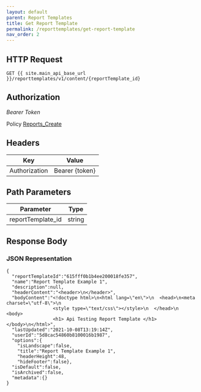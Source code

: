 ```yaml
---
layout: default
parent: Report Templates
title: Get Report Template
permalink: /reporttemplates/get-report-template
nav_order: 2
---
```


## HTTP Request
```
GET {{ site.main_api_base_url }}/reporttemplates/v1/content/{reportTemplate_id}
```
## Authorization

*Bearer Token*

Policy
[Reports_Create]({{site.url}}{{site.baseurl}}/authentication/policies#reports_create)

## Headers

| Key     | Value        |
| ----------- | ----------- |
| Authorization | Bearer {token}      |

## Path Parameters

| Parameter   | Type        |
| ----------- | ----------- |
| reportTemplate_id | string      |


## Response Body
### JSON Representation
```
{
  "reportTemplateId":"615fff0b1b4ee200018fe357",
  "name":"Report Template Example 1",
  "description":null,
  "headerContent":"<header>\n</header>",
  "bodyContent":"<!doctype html>\n<html lang=\"en\">\n  <head>\n<meta charset=\"utf-8\">\n
                 <style type=\"text/css\"></style>\n  </head>\n  <body>
                 <h1> Api Testing Report Template </h1></body>\n</html>",
  "lastUpdated":"2021-10-08T13:19:14Z",
  "userId":"5d8cac54860b8100016b1987",
  "options":{
    "isLandscape":false,
    "title":"Report Template Example 1",
    "headerHeight":48,
    "hideFooter":false},
  "isDefault":false,
  "isArchived":false,
  "metadata":{}
}
```

